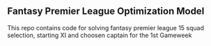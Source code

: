 ## Fantasy Premier League Optimization Model
This repo contains code for solving fantasy premier league 15 squad selection, starting XI and choosen captain for the 1st Gameweek
